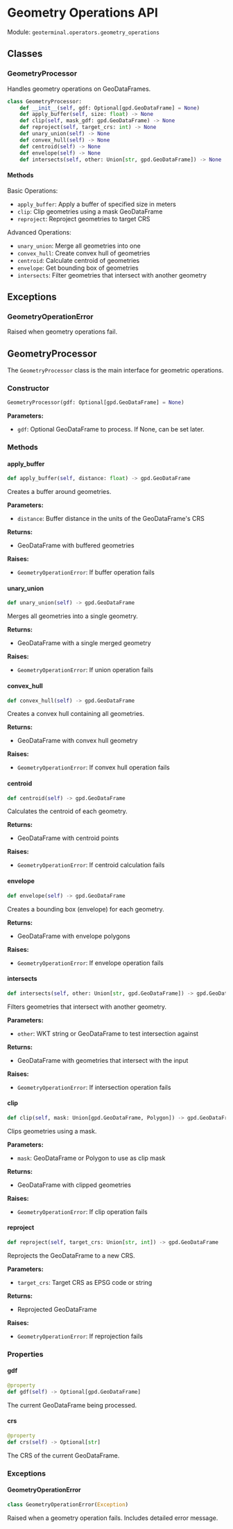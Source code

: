 # Geometry Operations API

Module: `geoterminal.operators.geometry_operations`

## Classes

### GeometryProcessor

Handles geometry operations on GeoDataFrames.

```python
class GeometryProcessor:
    def __init__(self, gdf: Optional[gpd.GeoDataFrame] = None)
    def apply_buffer(self, size: float) -> None
    def clip(self, mask_gdf: gpd.GeoDataFrame) -> None
    def reproject(self, target_crs: int) -> None
    def unary_union(self) -> None
    def convex_hull(self) -> None
    def centroid(self) -> None
    def envelope(self) -> None
    def intersects(self, other: Union[str, gpd.GeoDataFrame]) -> None
```

#### Methods

Basic Operations:
- `apply_buffer`: Apply a buffer of specified size in meters
- `clip`: Clip geometries using a mask GeoDataFrame
- `reproject`: Reproject geometries to target CRS

Advanced Operations:
- `unary_union`: Merge all geometries into one
- `convex_hull`: Create convex hull of geometries
- `centroid`: Calculate centroid of geometries
- `envelope`: Get bounding box of geometries
- `intersects`: Filter geometries that intersect with another geometry

## Exceptions

### GeometryOperationError

Raised when geometry operations fail.

## GeometryProcessor

The `GeometryProcessor` class is the main interface for geometric operations.

### Constructor

```python
GeometryProcessor(gdf: Optional[gpd.GeoDataFrame] = None)
```

**Parameters:**

- `gdf`: Optional GeoDataFrame to process. If None, can be set later.

### Methods

#### apply_buffer

```python
def apply_buffer(self, distance: float) -> gpd.GeoDataFrame
```

Creates a buffer around geometries.

**Parameters:**

- `distance`: Buffer distance in the units of the GeoDataFrame's CRS

**Returns:**

- GeoDataFrame with buffered geometries

**Raises:**
- `GeometryOperationError`: If buffer operation fails

#### unary_union

```python
def unary_union(self) -> gpd.GeoDataFrame
```

Merges all geometries into a single geometry.

**Returns:**

- GeoDataFrame with a single merged geometry

**Raises:**
- `GeometryOperationError`: If union operation fails

#### convex_hull

```python
def convex_hull(self) -> gpd.GeoDataFrame
```

Creates a convex hull containing all geometries.

**Returns:**

- GeoDataFrame with convex hull geometry

**Raises:**
- `GeometryOperationError`: If convex hull operation fails

#### centroid

```python
def centroid(self) -> gpd.GeoDataFrame
```

Calculates the centroid of each geometry.

**Returns:**

- GeoDataFrame with centroid points

**Raises:**
- `GeometryOperationError`: If centroid calculation fails

#### envelope

```python
def envelope(self) -> gpd.GeoDataFrame
```

Creates a bounding box (envelope) for each geometry.

**Returns:**

- GeoDataFrame with envelope polygons

**Raises:**
- `GeometryOperationError`: If envelope operation fails

#### intersects

```python
def intersects(self, other: Union[str, gpd.GeoDataFrame]) -> gpd.GeoDataFrame
```

Filters geometries that intersect with another geometry.

**Parameters:**

- `other`: WKT string or GeoDataFrame to test intersection against

**Returns:**

- GeoDataFrame with geometries that intersect with the input

**Raises:**
- `GeometryOperationError`: If intersection operation fails

#### clip

```python
def clip(self, mask: Union[gpd.GeoDataFrame, Polygon]) -> gpd.GeoDataFrame
```

Clips geometries using a mask.

**Parameters:**

- `mask`: GeoDataFrame or Polygon to use as clip mask

**Returns:**

- GeoDataFrame with clipped geometries

**Raises:**

- `GeometryOperationError`: If clip operation fails

#### reproject

```python
def reproject(self, target_crs: Union[str, int]) -> gpd.GeoDataFrame
```

Reprojects the GeoDataFrame to a new CRS.

**Parameters:**

- `target_crs`: Target CRS as EPSG code or string

**Returns:**

- Reprojected GeoDataFrame

**Raises:**

- `GeometryOperationError`: If reprojection fails

### Properties

#### gdf

```python
@property
def gdf(self) -> Optional[gpd.GeoDataFrame]
```

The current GeoDataFrame being processed.

#### crs

```python
@property
def crs(self) -> Optional[str]
```

The CRS of the current GeoDataFrame.

### Exceptions

#### GeometryOperationError

```python
class GeometryOperationError(Exception)
```

Raised when a geometry operation fails. Includes detailed error message.
